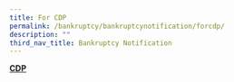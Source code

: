 ```yaml
---
title: For CDP
permalink: /bankruptcy/bankruptcynotification/forcdp/
description: ""
third_nav_title: Bankruptcy Notification
---
```



<u><b>CDP</b></u><br>